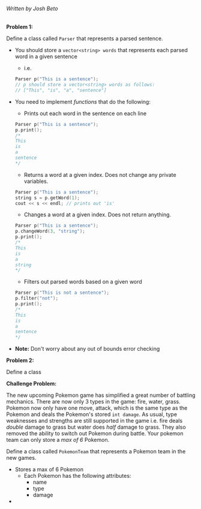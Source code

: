 ###### Written by Josh Beto

**Problem 1:**

Define a class called `Parser` that represents a parsed sentence.
  * You should store a `vector<string> words` that represents each parsed word in a given sentence
    * i.e. 
    ```cpp
    Parser p("This is a sentence");
    // p should store a vector<string> words as follows:
    // ["This", "is", "a", "sentence"]
    ```
  * You need to implement *functions* that do the following:
    * Prints out each word in the sentence on each line
    ```cpp
    Parser p("This is a sentence");
    p.print();
    /*
    This
    is
    a
    sentence
    */
    ```
    * Returns a word at a given index. Does not change any private variables.
    ```cpp
    Parser p("This is a sentence");
    string s = p.getWord(1);
    cout << s << endl; // prints out 'is'
    ```
    * Changes a word at a given index. Does not return anything.
    ```cpp
    Parser p("This is a sentence");
    p.changeWord(3, "string");
    p.print();
    /*
    This
    is
    a
    string
    */
    ```
    * Filters out parsed words based on a given word
    ```cpp
    Parser p("This is not a sentence");
    p.filter("not");
    p.print();
    /*
    This
    is
    a
    sentence
    */
    ```

  * **Note:** Don't worry about any out of bounds error checking

**Problem 2:**

Define a class 




**Challenge Problem:**

The new upcoming Pokemon game has simplified a great number of battling mechanics. There are now only 3 types in the game: fire, water, grass.
Pokemon now only have one move, attack, which is the same type as the Pokemon and deals the Pokemon's stored `int damage`. As usual, type 
weaknesses and strengths are still supported in the game i.e. fire deals *double* damage to grass but water does *half* damage to grass.
They also removed the ability to switch out Pokemon during battle. Your pokemon team can only store a *max of 6* Pokemon.

Define a class called `PokemonTeam` that represents a Pokemon team in the new games.
  * Stores a max of 6 Pokemon
    * Each Pokemon has the following attributes:
      * name
      * type
      * damage
  * 
  